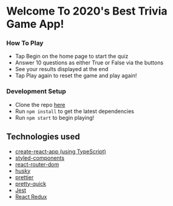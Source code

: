 # Welcome To 2020's Best Trivia Game App!

### How To Play

- Tap Begin on the home page to start the quiz
- Answer 10 questions as either True or False via the buttons
- See your results displayed at the end
- Tap Play again to reset the game and play again!

### Development Setup

- Clone the repo [here](https://github.com/nats12/g2i-trivia-game-challenge)
- Run `npm install` to get the latest dependencies
- Run `npm start` to begin playing!

## Technologies used

- [create-react-app (using TypeScript)](https://create-react-app.dev/)
- [styled-components](https://styled-components.com/)
- [react-router-dom](https://reactrouter.com/web/guides/quick-start)
- [husky](https://github.com/typicode/husky)
- [prettier](https://prettier.io/docs/en/)
- [pretty-quick](https://github.com/azz/pretty-quick#readme)
- [Jest](https://jestjs.io/)
- [React Redux](https://react-redux.js.org/)
